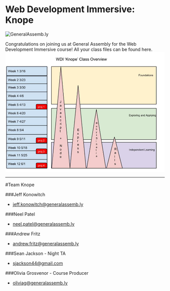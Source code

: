 Web Development Immersive: Knope
============================

![](https://github.com/generalassembly/ga-ruby-on-rails-for-devs/raw/master/images/ga.png "GeneralAssemb.ly")

Congratulations on joining us at General Assembly for the Web Development Immersive course! All your class files can be found here.
![](./images/knope.jpg)


___
#Team Knope

###Jeff Konowitch
* <jeff.konowitch@generalassemb.ly>

###Neel Patel
* <neel.patel@generalassemb.ly>

###Andrew Fritz
* <andrew.fritz@generalassemb.ly>

###Sean Jackson - Night TA
* <sjackson44@gmail.com>

###Olivia Grosvenor - Course Producer
* <oliviag@generalassemb.ly>
